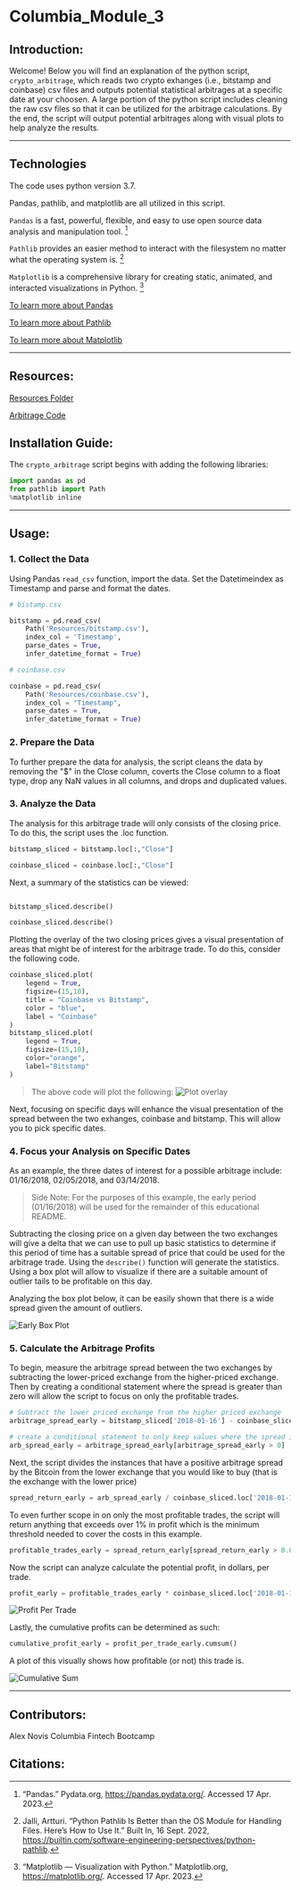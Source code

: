 # Columbia_Module_3

## Introduction:

Welcome! Below you will find an explanation of the python script, `crypto_arbitrage`, which reads two crypto exhanges (i.e., bitstamp and coinbase) csv files and outputs potential statistical arbitrages at a specific date at your choosen. A large portion of the python script includes cleaning the raw csv files so that it can be utilized for the arbitrage calculations. By the end, the script will output potential arbitrages along with visual plots to help analyze the results. 

---

## Technologies

The code uses python version 3.7. 

Pandas, pathlib, and matplotlib are all utilized in this script. 

`Pandas` is a fast, powerful, flexible, and easy to use open source data analysis and manipulation tool. [^fn1]

`Pathlib` provides an easier method to interact with the filesystem no matter what the operating system is. [^fn2]

`Matplotlib` is a comprehensive library for creating static, animated, and interacted visualizations in Python. [^fn3]

[To learn more about Pandas](https://pandas.pydata.org/)

[To learn more about Pathlib](https://docs.python.org/3/library/pathlib.html)

[To learn more about Matplotlib](https://matplotlib.org/)

---

## Resources: 

[Resources Folder](/Resources/)

[Arbitrage Code](/crypto_arbitrage.ipynb)

## Installation Guide:

The `crypto_arbitrage` script begins with adding the following libraries:

```python
import pandas as pd
from pathlib import Path 
%matplotlib inline
```

---

## Usage:

### 1. Collect the Data

Using Pandas `read_csv` function, import the data. Set the Datetimeindex as Timestamp and parse and format the dates.

```python
# bistamp.csv

bitstamp = pd.read_csv(
    Path('Resources/bitstamp.csv'),
    index_col = 'Timestamp',
    parse_dates = True,
    infer_datetime_format = True)

# coinbase.csv

coinbase = pd.read_csv(
    Path('Resources/coinbase.csv'),
    index_col = "Timestamp",
    parse_dates = True,
    infer_datetime_format = True)
```

### 2. Prepare the Data

To further prepare the data for analysis, the script cleans the data by removing the "$" in the Close column, coverts the Close column to a float type, drop any NaN values in all columns, and drops and duplicated values.

### 3. Analyze the Data 

The analysis for this arbitrage trade will only consists of the closing price. To do this, the script uses the .loc function.

```python
bitstamp_sliced = bitstamp.loc[:,"Close"]

coinbase_sliced = coinbase.loc[:,"Close"]
```

Next, a summary of the statistics can be viewed: 

```python

bitstamp_sliced.describe()

coinbase_sliced.describe()
```

Plotting the overlay of the two closing prices gives a visual presentation of areas that might be of interest for the arbitrage trade. To do this, consider the following code.

```python
coinbase_sliced.plot(
    legend = True, 
    figsize=(15,10),
    title = "Coinbase vs Bitstamp", 
    color = "blue",
    label = "Coinbase"
)
bitstamp_sliced.plot(
    legend = True, 
    figsize=(15,10),
    color="orange",
    label="Bitstamp"
)
```

> The above code will plot the following: 
![Plot overlay](Pictures/stat_arbitrage.png)


Next, focusing on specific days will enhance the visual presentation of the spread between the two exhanges, coinbase and bitstamp. This will allow you to pick specific dates.

### 4. Focus your Analysis on Specific Dates 

As an example, the three dates of interest for a possible arbitrage include: 01/16/2018, 02/05/2018, and 03/14/2018. 

>Side Note: For the purposes of this example, the early period (01/16/2018) will be used for the remainder of this educational README.

Subtracting the closing price on a given day between the two exchanges will give a delta that we can use to pull up basic statistics to determine if this period of time has a suitable spread of price that could be used for the arbitrage trade. Using the `describe()` function will generate the statistics. Using a box plot will allow to visualize if there are a suitable amount of outlier tails to be profitable on this day.

Analyzing the box plot below, it can be easily shown that there is a wide spread given the amount of outliers. 

![Early Box Plot](/Pictures/early_box_plot.png)

### 5. Calculate the Arbitrage Profits 

To begin, measure the arbitrage spread between the two exchanges by subtracting the lower-priced exchange from the higher-priced exchange. Then by creating a conditional statement where the spread is greater than zero will allow the script to focus on only the profitable trades. 

```python
# Subtract the lower priced exchange from the higher priced exchange
arbitrage_spread_early = bitstamp_sliced['2018-01-16'] - coinbase_sliced['2018-01-16']

# create a conditional statement to only keep values where the spread is greater than zero
arb_spread_early = arbitrage_spread_early[arbitrage_spread_early > 0]
```
Next, the script divides the instances that have a positive arbitrage spread by the Bitcoin from the lower exchange that you would like to buy (that is the exchange with the lower price)

```python
spread_return_early = arb_spread_early / coinbase_sliced.loc['2018-01-16']
```

To even further scope in on only the most profitable trades, the script will return anything that exceeds over 1% in profit which is the minimum threshold needed to cover the costs in this example. 

```python
profitable_trades_early = spread_return_early[spread_return_early > 0.01]
```

Now the script can analyze calculate the potential profit, in dollars, per trade. 

```python
profit_early = profitable_trades_early * coinbase_sliced.loc['2018-01-16']
```

![Profit Per Trade](/Pictures/profit_per_trade.png)

Lastly, the cumulative profits can be determined as such:

```python
cumulative_profit_early = profit_per_trade_early.cumsum()
```

A plot of this visually shows how profitable (or not) this trade is. 

![Cumulative Sum](/Pictures/cumulative_profit_early.png)

---

## Contributors: 

Alex Novis 
Columbia Fintech Bootcamp

## Citations: 

[^fn1]: “Pandas.” Pydata.org, https://pandas.pydata.org/. Accessed 17 Apr. 2023.

[^fn2]: Jalli, Artturi. “Python Pathlib Is Better than the OS Module for Handling Files. Here’s How to Use It.” Built In, 16 Sept. 2022, https://builtin.com/software-engineering-perspectives/python-pathlib.

[^fn3]: “Matplotlib — Visualization with Python.” Matplotlib.org, https://matplotlib.org/. Accessed 17 Apr. 2023.







